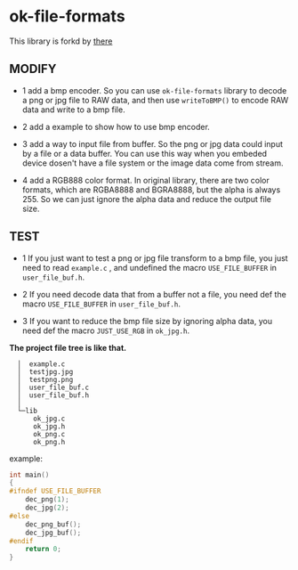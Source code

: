 # ok-file-formats

This library is forkd by [there](https://github.com/brackeen/ok-file-formats)

## MODIFY

- 1 add a bmp encoder. So you can use `ok-file-formats` library to decode a png or jpg file to  RAW data, and then use `writeToBMP()` to encode RAW data and write to a bmp file.

- 2 add a example to show how to use bmp encoder.

- 3 add a way to input file from buffer. So the png or jpg data could input by a file or a data buffer. You can use this way when you embeded device dosen't have a file system or the image data come from stream. 

- 4 add a RGB888 color format. In original library, there are two color formats, which are RGBA8888 and BGRA8888, but the alpha is always 255. So we can just ignore the alpha data and reduce the output file size.

## TEST

- 1 If you just want to test a png or jpg file transform to a bmp file, you just need to read `example.c` , and undefined the macro `USE_FILE_BUFFER` in `user_file_buf.h`.

- 2 If you need decode data that from a buffer not a file, you need def the macro `USE_FILE_BUFFER` in `user_file_buf.h`. 

- 3 If you want to reduce the bmp file size by ignoring alpha data, you need def the macro `JUST_USE_RGB` in `ok_jpg.h`.

**The project file tree is like that.**

  ```
	│  example.c
	│  testjpg.jpg
	│  testpng.png
	│  user_file_buf.c
	│  user_file_buf.h
	│
	└─lib
		ok_jpg.c
		ok_jpg.h
		ok_png.c
		ok_png.h
  ```

example:
```c
int main()
{
#ifndef USE_FILE_BUFFER
	dec_png(1);
	dec_jpg(2);
#else
	dec_png_buf();
	dec_jpg_buf();
#endif
	return 0;
}
```
